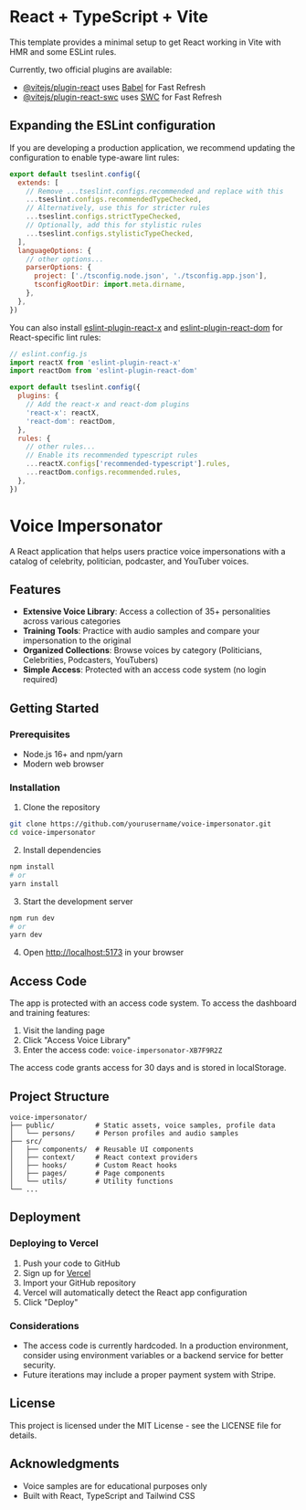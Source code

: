 # React + TypeScript + Vite

This template provides a minimal setup to get React working in Vite with HMR and some ESLint rules.

Currently, two official plugins are available:

- [@vitejs/plugin-react](https://github.com/vitejs/vite-plugin-react/blob/main/packages/plugin-react/README.md) uses [Babel](https://babeljs.io/) for Fast Refresh
- [@vitejs/plugin-react-swc](https://github.com/vitejs/vite-plugin-react-swc) uses [SWC](https://swc.rs/) for Fast Refresh

## Expanding the ESLint configuration

If you are developing a production application, we recommend updating the configuration to enable type-aware lint rules:

```js
export default tseslint.config({
  extends: [
    // Remove ...tseslint.configs.recommended and replace with this
    ...tseslint.configs.recommendedTypeChecked,
    // Alternatively, use this for stricter rules
    ...tseslint.configs.strictTypeChecked,
    // Optionally, add this for stylistic rules
    ...tseslint.configs.stylisticTypeChecked,
  ],
  languageOptions: {
    // other options...
    parserOptions: {
      project: ['./tsconfig.node.json', './tsconfig.app.json'],
      tsconfigRootDir: import.meta.dirname,
    },
  },
})
```

You can also install [eslint-plugin-react-x](https://github.com/Rel1cx/eslint-react/tree/main/packages/plugins/eslint-plugin-react-x) and [eslint-plugin-react-dom](https://github.com/Rel1cx/eslint-react/tree/main/packages/plugins/eslint-plugin-react-dom) for React-specific lint rules:

```js
// eslint.config.js
import reactX from 'eslint-plugin-react-x'
import reactDom from 'eslint-plugin-react-dom'

export default tseslint.config({
  plugins: {
    // Add the react-x and react-dom plugins
    'react-x': reactX,
    'react-dom': reactDom,
  },
  rules: {
    // other rules...
    // Enable its recommended typescript rules
    ...reactX.configs['recommended-typescript'].rules,
    ...reactDom.configs.recommended.rules,
  },
})
```

# Voice Impersonator

A React application that helps users practice voice impersonations with a catalog of celebrity, politician, podcaster, and YouTuber voices.

## Features

- **Extensive Voice Library**: Access a collection of 35+ personalities across various categories
- **Training Tools**: Practice with audio samples and compare your impersonation to the original
- **Organized Collections**: Browse voices by category (Politicians, Celebrities, Podcasters, YouTubers)
- **Simple Access**: Protected with an access code system (no login required)

## Getting Started

### Prerequisites

- Node.js 16+ and npm/yarn
- Modern web browser

### Installation

1. Clone the repository
```bash
git clone https://github.com/yourusername/voice-impersonator.git
cd voice-impersonator
```

2. Install dependencies
```bash
npm install
# or
yarn install
```

3. Start the development server
```bash
npm run dev
# or
yarn dev
```

4. Open [http://localhost:5173](http://localhost:5173) in your browser

## Access Code

The app is protected with an access code system. To access the dashboard and training features:

1. Visit the landing page
2. Click "Access Voice Library"
3. Enter the access code: `voice-impersonator-XB7F9R2Z`

The access code grants access for 30 days and is stored in localStorage.

## Project Structure

```
voice-impersonator/
├── public/          # Static assets, voice samples, profile data
│   └── persons/     # Person profiles and audio samples
├── src/
│   ├── components/  # Reusable UI components
│   ├── context/     # React context providers
│   ├── hooks/       # Custom React hooks
│   ├── pages/       # Page components
│   └── utils/       # Utility functions
└── ...
```

## Deployment

### Deploying to Vercel

1. Push your code to GitHub
2. Sign up for [Vercel](https://vercel.com)
3. Import your GitHub repository
4. Vercel will automatically detect the React app configuration
5. Click "Deploy"

### Considerations

- The access code is currently hardcoded. In a production environment, consider using environment variables or a backend service for better security.
- Future iterations may include a proper payment system with Stripe.

## License

This project is licensed under the MIT License - see the LICENSE file for details.

## Acknowledgments

- Voice samples are for educational purposes only
- Built with React, TypeScript and Tailwind CSS
